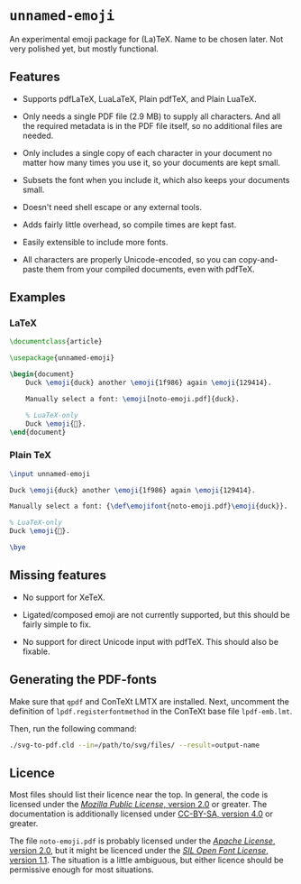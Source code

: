 <!-- unnamed-emoji
     https://github.com/gucci-on-fleek/unnamed-emoji
     SPDX-License-Identifier: MPL-2.0+ OR CC-BY-SA-4.0+
     SPDX-FileCopyrightText: 2023 Max Chernoff
-->

# `unnamed-emoji`

An experimental emoji package for (La)TeX. Name to be chosen later. Not
very polished yet, but mostly functional.

## Features

- Supports pdfLaTeX, LuaLaTeX, Plain pdfTeX, and Plain LuaTeX.

- Only needs a single PDF file (2.9 MB) to supply all characters. And
  all the required metadata is in the PDF file itself, so no additional
  files are needed.

- Only includes a single copy of each character in your document no
  matter how many times you use it, so your documents are kept small.

- Subsets the font when you include it, which also keeps your documents
  small.

- Doesn't need shell escape or any external tools.

- Adds fairly little overhead, so compile times are kept fast.

- Easily extensible to include more fonts.

- All characters are properly Unicode-encoded, so you can copy-and-paste
  them from your compiled documents, even with pdfTeX.

## Examples

### LaTeX
```latex
\documentclass{article}

\usepackage{unnamed-emoji}

\begin{document}
    Duck \emoji{duck} another \emoji{1f986} again \emoji{129414}.

    Manually select a font: \emoji[noto-emoji.pdf]{duck}.

    % LuaTeX-only
    Duck \emoji{🦆}.
\end{document}
```

### Plain TeX
```tex
\input unnamed-emoji

Duck \emoji{duck} another \emoji{1f986} again \emoji{129414}.

Manually select a font: {\def\emojifont{noto-emoji.pdf}\emoji{duck}}.

% LuaTeX-only
Duck \emoji{🦆}.

\bye
```

## Missing features

- No support for XeTeX.

- Ligated/composed emoji are not currently supported, but this should be
  fairly simple to fix.

- No support for direct Unicode input with pdfTeX. This should also be
  fixable.

## Generating the PDF-fonts

Make sure that `qpdf` and ConTeXt LMTX are installed. Next, uncomment
the definition of `lpdf.registerfontmethod` in the ConTeXt base file
`lpdf-emb.lmt`.

Then, run the following command:

```sh
./svg-to-pdf.cld --in=/path/to/svg/files/ --result=output-name
```

## Licence

Most files should list their licence near the top. In general, the code
is licensed under the [_Mozilla Public License_, version
2.0](https://www.mozilla.org/en-US/MPL/2.0/) or greater. The
documentation is additionally licensed under [CC-BY-SA, version
4.0](https://creativecommons.org/licenses/by-sa/4.0/legalcode) or
greater.

The file `noto-emoji.pdf` is probably licensed under the [_Apache
License_, version
2.0](https://github.com/googlefonts/noto-emoji/blob/934a570/LICENSE),
but it might be licenced under the [_SIL Open Font License_, version
1.1](https://github.com/googlefonts/noto-emoji/blob/934a570/fonts/LICENSE).
The situation is a little ambiguous, but either licence should be
permissive enough for most situations.
